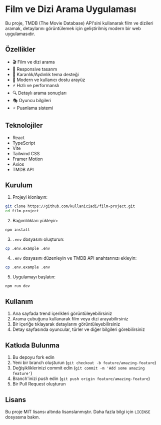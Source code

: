 # Film ve Dizi Arama Uygulaması

Bu proje, TMDB (The Movie Database) API'sini kullanarak film ve dizileri aramak, detaylarını görüntülemek için geliştirilmiş modern bir web uygulamasıdır.

## Özellikler

- 🎬 Film ve dizi arama
- 📱 Responsive tasarım
- 🌙 Karanlık/Aydınlık tema desteği
- 🎨 Modern ve kullanıcı dostu arayüz
- ⚡ Hızlı ve performanslı
- 🔍 Detaylı arama sonuçları
- 🎭 Oyuncu bilgileri
- ⭐ Puanlama sistemi

## Teknolojiler

- React
- TypeScript
- Vite
- Tailwind CSS
- Framer Motion
- Axios
- TMDB API

## Kurulum

1. Projeyi klonlayın:
```bash
git clone https://github.com/kullaniciadi/film-project.git
cd film-project
```

2. Bağımlılıkları yükleyin:
```bash
npm install
```

3. `.env` dosyasını oluşturun:
```bash
cp .env.example .env
```

4. `.env` dosyasını düzenleyin ve TMDB API anahtarınızı ekleyin:
```bash
cp .env.example .env
```

5. Uygulamayı başlatın:
```bash
npm run dev
```

## Kullanım

1. Ana sayfada trend içerikleri görüntüleyebilirsiniz
2. Arama çubuğunu kullanarak film veya dizi arayabilirsiniz
3. Bir içeriğe tıklayarak detaylarını görüntüleyebilirsiniz
4. Detay sayfasında oyuncular, türler ve diğer bilgileri görebilirsiniz

## Katkıda Bulunma

1. Bu depoyu fork edin
2. Yeni bir branch oluşturun (`git checkout -b feature/amazing-feature`)
3. Değişikliklerinizi commit edin (`git commit -m 'Add some amazing feature'`)
4. Branch'inizi push edin (`git push origin feature/amazing-feature`)
5. Bir Pull Request oluşturun

## Lisans

Bu proje MIT lisansı altında lisanslanmıştır. Daha fazla bilgi için `LICENSE` dosyasına bakın.
